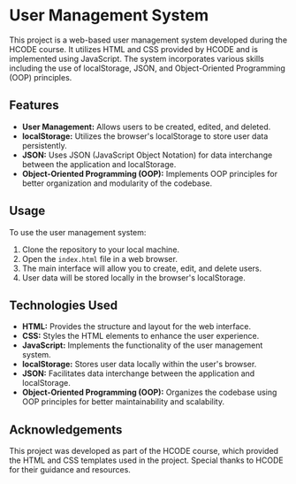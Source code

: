 # User Management System

This project is a web-based user management system developed during the HCODE course. It utilizes HTML and CSS provided by HCODE and is implemented using JavaScript. The system incorporates various skills including the use of localStorage, JSON, and Object-Oriented Programming (OOP) principles.

## Features

- **User Management:** Allows users to be created, edited, and deleted.
- **localStorage:** Utilizes the browser's localStorage to store user data persistently.
- **JSON:** Uses JSON (JavaScript Object Notation) for data interchange between the application and localStorage.
- **Object-Oriented Programming (OOP):** Implements OOP principles for better organization and modularity of the codebase.

## Usage

To use the user management system:

1. Clone the repository to your local machine.
2. Open the `index.html` file in a web browser.
3. The main interface will allow you to create, edit, and delete users.
4. User data will be stored locally in the browser's localStorage.

## Technologies Used

- **HTML:** Provides the structure and layout for the web interface.
- **CSS:** Styles the HTML elements to enhance the user experience.
- **JavaScript:** Implements the functionality of the user management system.
- **localStorage:** Stores user data locally within the user's browser.
- **JSON:** Facilitates data interchange between the application and localStorage.
- **Object-Oriented Programming (OOP):** Organizes the codebase using OOP principles for better maintainability and scalability.

## Acknowledgements

This project was developed as part of the HCODE course, which provided the HTML and CSS templates used in the project. Special thanks to HCODE for their guidance and resources.
